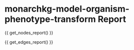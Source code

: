 # monarchkg-model-organism-phenotype-transform Report

{{ get_nodes_report() }}

{{ get_edges_report() }}
